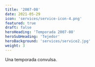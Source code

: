 ```yaml
---
title: '2007-08'
date: 2021-05-29
icon: 'services/service-icon-4.png'
featured: true
draft: false
heroHeading: 'Temporada 2007-08'
heroSubHeading: 'Tejedor'
heroBackground: 'services/service2.jpg'
weight: 3
---
```


Una temporada convulsa. 
